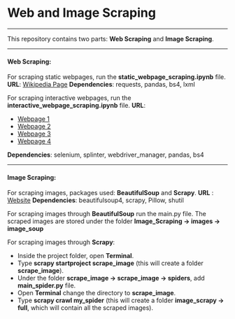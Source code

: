 # Web and Image Scraping

***
This repository contains two parts: **Web Scraping** and **Image Scraping**.
***
#### Web Scraping:
For scraping static webpages, run the **static_webpage_scraping.ipynb** file.
**URL**: [Wikipedia Page](https://en.wikipedia.org/wiki/List_of_sovereign_states_and_dependent_territories_by_continent_(data_file))
**Dependencies**: requests, pandas, bs4, lxml

For scraping interactive webpages, run the **interactive_webpage_scraping.ipynb** file.
**URL**: 
* [Webpage 1](https://mars.nasa.gov/news/)
* [Webpage 2](https://www.jpl.nasa.gov/spaceimages/?search=&category=Mars)
* [Webpage 3](http://space-facts.com/mars/)
* [Webpage 4](https://astrogeology.usgs.gov/search/results?q=hemisphere+enhanced&k1=target&v1=Mars)

**Dependencies**: selenium, splinter, webdriver_manager, pandas, bs4
***
#### Image Scraping:
For scraping images, packages used: **BeautifulSoup** and **Scrapy**.
**URL** : [Website](https://rubikscode.net/blog/)
**Dependencies**: beautifulsoup4, scrapy, Pillow, shutil

For scraping images through  **BeautifulSoup** run the main.py file. 
The scraped images are stored under the folder **Image_Scraping -> images -> image_soup**

For scraping images through **Scrapy**:
* Inside the project folder, open **Terminal**.
* Type **scrapy startproject scrape_image** (this will create a folder **scrape_image**).
* Under the folder **scrape_image -> scrape_image -> spiders**, add **main_spider.py** file.
* Open **Terminal** change the directory to **scrape_image**.
* Type **scrapy crawl my_spider** (this will create a folder **image_scrapy -> full**, which will contain all the scraped images).









